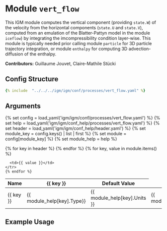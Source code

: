 # Module `vert_flow`

This IGM module computes the vertical component (providing `state.W`) of the velocity from the horizontal components (`state.U` and `state.V`), computed from an emulation of the Blatter-Pattyn model in the module `iceflow`) by integrating the imcompressibility condition layer-wise. This module is typically needed prior calling module `particle` for 3D particle trajectory integration, or module `enthalpy` for computing 3D advection-diffusion of the enthalpy.

**Contributors:** Guillaume Jouvet, Claire-Mathile Stücki

## Config Structure  
~~~yaml
{% include  "../../../igm/igm/conf/processes/vert_flow.yaml" %}
~~~

## Arguments
{% set config = load_yaml('igm/igm/conf/processes/vert_flow.yaml') %}
{% set help = load_yaml('igm/igm/conf_help/processes/vert_flow.yaml') %}
{% set header = load_yaml('igm/igm/conf_help/header.yaml') %}
{% set module_key = config.keys() | list | first %}
{% set module = config[module_key] %}
{% set module_help = help %}

<table>
  <thead>
    <tr>
      <th>Name</th>
      {% for key in header %}
      <th>{{ key }}</th>
      {% endfor %}
      <th>Default Value</th>
    </tr>
  </thead>
  <tbody>
    {% for key, value in module.items() %}
    <tr>
      <td>{{ key }}</td>
      <td>{{ module_help[key].Type}}</td>
      <!-- <td>{{ module_help[key].Units}}</td> -->
      <td><span class="math">{{ module_help[key].Units }}</span></td>
      <td>{{ module_help[key].Description}}</td>

      <td>{{ value }}</td>
    </tr>
    {% endfor %}
  </tbody>
</table>

<script type="text/javascript">
  MathJax.Hub.Queue(["Typeset", MathJax.Hub]);
</script>

## Example Usage
